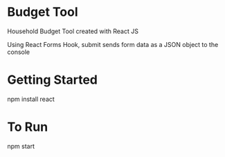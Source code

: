 # Budget Tool

 Household Budget Tool created with React JS
 
 Using React Forms Hook, submit sends form data as a JSON object to the console

# Getting Started

npm install react

# To Run

npm start

